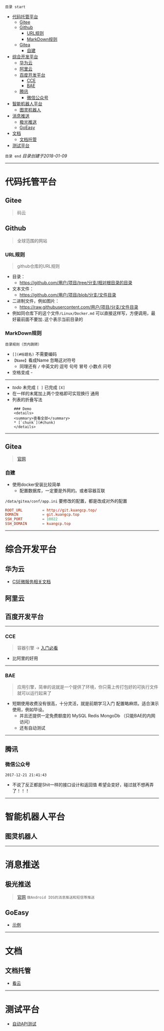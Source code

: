 `目录 start`
 
- [代码托管平台](#代码托管平台)
    - [Gitee](#gitee)
    - [Github](#github)
        - [URL规则](#url规则)
        - [MarkDown规则](#markdown规则)
    - [Gitea](#gitea)
        - [自建](#自建)
- [综合开发平台](#综合开发平台)
    - [华为云](#华为云)
    - [阿里云](#阿里云)
    - [百度开发平台](#百度开发平台)
        - [CCE](#cce)
        - [BAE](#bae)
    - [腾讯](#腾讯)
        - [微信公众号](#微信公众号)
- [智能机器人平台](#智能机器人平台)
    - [图灵机器人](#图灵机器人)
- [消息推送](#消息推送)
    - [极光推送](#极光推送)
    - [GoEasy](#goeasy)
- [文档](#文档)
    - [文档托管](#文档托管)
- [测试平台](#测试平台)

`目录 end` *目录创建于2018-01-09*
****************************************

# 代码托管平台
## Gitee
> 码云

## Github
> 全球范围的网站

### URL规则
> github仓库的URL规则

- 目录：
    - https://github.com/用户/项目/tree/分支/相对根目录的目录
- 文本文件：
    -  https://github.com/用户/项目/blob/分支/文件目录
- 二进制文件，例如图片：
    -  https://raw.githubusercontent.com/用户/项目/分支/文件目录
- 例如同仓库下的这个文件`/Linux/Docker.md` 可以直接这样写，方便调用，最好最前面不要加`.`这个表示当前目录的 

### MarkDown规则
`目录规则（页内跳转）`
- `[](#标题名)` 不需要编码
- `【Name】`看成Name 忽略这对符号 
    - 同理还有  `/` 中英文的 逗号 句号 冒号 小数点 问号
- 空格变成 - 
*****************
- *todo* 未完成 `[ ]` 已完成 `[X]`
- 在一样的末尾加上两个空格即可实现换行 通用
- 列表的折叠写法
```
    ### Demo
    <details>
    <summary>查看全部</summary>
    * [`chunk`](#chunk)
    </details>
```


*********************************************
## Gitea
> [官网](https://gitea.io/zh-cn/) 

### 自建
- 使用docker安装比较简单
    - 配置数据库，一定要是外网的。或者容器互联

`/data/gitea/conf/app.ini` 要修改的配置，都是改成对外的配置
```conf
ROOT_URL         = http://git.kuangcp.top/
DOMAIN           = git.kuangcp.top
SSH_PORT         = 10022
SSH_DOMAIN       = kuangcp.top
```

********************************************************
# 综合开发平台
## 华为云
- [CSE微服务相关文档](http://support.huaweicloud.com/devg-cse/cse_03_summary.html)

## 阿里云

## 百度开发平台

***************
### CCE
> 容器引擎 -> [入门必看](https://cloud.baidu.com/doc/CCE/GettingStarted.html)

- 比阿里的好用

****************
### BAE
> 应用引擎，简单的说就是一个提供了环境，你只需上传打包好的可执行文件就可以运行起来了

- 短期使用收费没有很高，十分灵活，就是前期学习入门 配置略麻烦。适合演示使用，例如毕设。
    - 并且还提供一定免费额度的 MySQL Redis MongoDb （只能BAE的内网访问）
    - 还有自动测试

*******************************************************
## 腾讯
### 微信公众号
`2017-12-21 21:41:43`
- 不说了反正都是Shit一样的接口设计和返回值  希望会变好，碰过就不想再弄了！！！

****************************************************
# 智能机器人平台
## 图灵机器人

************************************************ 
# 消息推送
## 极光推送
> [官网](https://www.jiguang.cn/) `做Android IOS的消息推送和短信等推送`

## GoEasy
- [示例](http://goeasy.io/cn/started)

*********************************
# 文档
## 文档托管
- [看云](https://www.kancloud.cn/dashboard)

************************************************************
# 测试平台
- [自动API测试](https://www.eolinker.com/#/index)
